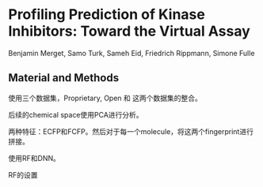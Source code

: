 # Profiling Prediction of Kinase Inhibitors: Toward the Virtual Assay

Benjamin Merget, Samo Turk, Sameh Eid, Friedrich Rippmann, Simone Fulle

## Material and Methods

使用三个数据集，Proprietary, Open 和 这两个数据集的整合。

后续的chemical space使用PCA进行分析。

两种特征：ECFP和FCFP。然后对于每一个molecule，将这两个fingerprint进行拼接。

使用RF和DNN。

RF的设置